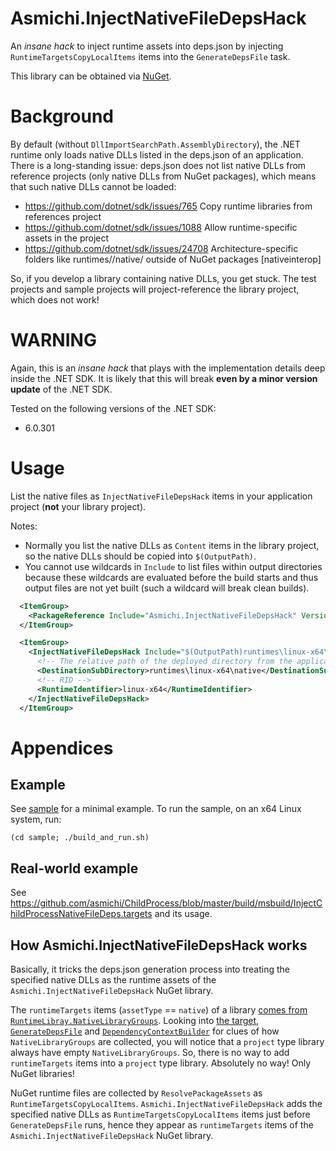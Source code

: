 # Asmichi.InjectNativeFileDepsHack

An *insane hack* to inject runtime assets into deps.json by injecting `RuntimeTargetsCopyLocalItems` items into the `GenerateDepsFile` task.

This library can be obtained via [NuGet](https://www.nuget.org/packages/Asmichi.InjectNativeFileDepsHack/).

# Background

By default (without `DllImportSearchPath.AssemblyDirectory`), the .NET runtime only loads native DLLs listed in the deps.json of an application. There is a long-standing issue: deps.json does not list native DLLs from reference projects (only native DLLs from NuGet packages), which means that such native DLLs cannot be loaded:

- https://github.com/dotnet/sdk/issues/765 Copy runtime libraries from references project
- https://github.com/dotnet/sdk/issues/1088 Allow runtime-specific assets in the project
- https://github.com/dotnet/sdk/issues/24708 Architecture-specific folders like runtimes/<rid>/native/ outside of NuGet packages [nativeinterop]

So, if you develop a library containing native DLLs, you get stuck. The test projects and sample projects will project-reference the library project, which does not work!

# WARNING

Again, this is an *insane hack* that plays with the implementation details deep inside the .NET SDK. It is likely that this will break **even by a minor version update** of the .NET SDK.

Tested on the following versions of the .NET SDK:

- 6.0.301

# Usage
List the native files as `InjectNativeFileDepsHack` items in your application project (**not** your library project).

Notes:

- Normally you list the native DLLs as `Content` items in the library project, so the native DLLs should be copied into `$(OutputPath)`.
- You cannot use wildcards in `Include` to list files within output directories because these wildcards are evaluated before the build starts and thus output files are not yet built (such a wildcard will break clean builds).

```xml
  <ItemGroup>
    <PackageReference Include="Asmichi.InjectNativeFileDepsHack" Version="0.1.0" PrivateAssets="all" IncludeAssets="runtime;build;native;contentfiles;analyzers" />
  </ItemGroup>

  <ItemGroup>
    <InjectNativeFileDepsHack Include="$(OutputPath)runtimes\linux-x64\native\libMyAwesomeLibrary.so">
      <!-- The relative path of the deployed directory from the application directory. -->
      <DestinationSubDirectory>runtimes\linux-x64\native</DestinationSubDirectory>
      <!-- RID -->
      <RuntimeIdentifier>linux-x64</RuntimeIdentifier>
    </InjectNativeFileDepsHack>
  </ItemGroup>
```

# Appendices

## Example

See [sample](sample) for a minimal example. To run the sample, on an x64 Linux system, run:

```
(cd sample; ./build_and_run.sh)
```

## Real-world example

See https://github.com/asmichi/ChildProcess/blob/master/build/msbuild/InjectChildProcessNativeFileDeps.targets and its usage.

## How Asmichi.InjectNativeFileDepsHack works

Basically, it tricks the deps.json generation process into treating the specified native DLLs as the runtime assets of the `Asmichi.InjectNativeFileDepsHack` NuGet library.

The `runtimeTargets` items (`assetType` == `native`) of a library [comes from `RuntimeLibray.NativeLibraryGroups`](https://github.com/dotnet/runtime/blob/v6.0.6/src/libraries/Microsoft.Extensions.DependencyModel/src/DependencyContextWriter.cs#L289). Looking into [the target](https://github.com/dotnet/sdk/blob/v6.0.301/src/Tasks/Microsoft.NET.Build.Tasks/targets/Microsoft.NET.Sdk.targets#L176),  [`GenerateDepsFile`](https://github.com/dotnet/sdk/blob/v6.0.301/src/Tasks/Microsoft.NET.Build.Tasks/GenerateDepsFile.cs#L194) and [`DependencyContextBuilder`](https://github.com/dotnet/sdk/blob/v6.0.301/src/Tasks/Microsoft.NET.Build.Tasks/DependencyContextBuilder.cs#L529) for clues of how `NativeLibraryGroups` are collected, you will notice that a `project` type library always have empty `NativeLibraryGroups`. So, there is no way to add `runtimeTargets` items into a `project` type library. Absolutely no way! Only NuGet libraries!

NuGet runtime files are collected by `ResolvePackageAssets` as `RuntimeTargetsCopyLocalItems`. `Asmichi.InjectNativeFileDepsHack` adds the specified native DLLs as `RuntimeTargetsCopyLocalItems` items just before `GenerateDepsFile` runs, hence they appear as `runtimeTargets` items of the `Asmichi.InjectNativeFileDepsHack` NuGet library.
